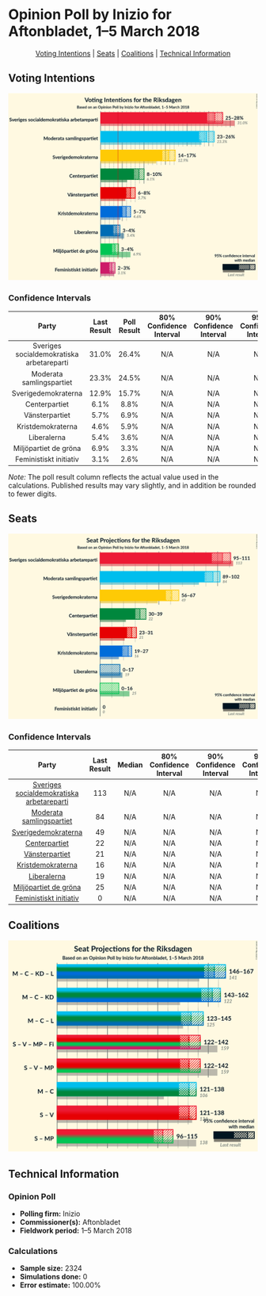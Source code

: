 # Opinion Poll by Inizio for Aftonbladet, 1–5 March 2018

<p align="center"><a href="#voting-intentions">Voting Intentions</a> | <a href="#seats">Seats</a> | <a href="#coalitions">Coalitions</a> | <a href="#technical-information">Technical Information</a></p>

## Voting Intentions

![Graph with voting intentions not yet produced](2018-03-05-Inizio.png "Voting Intentions")

### Confidence Intervals

| Party | Last Result | Poll Result | 80% Confidence Interval | 90% Confidence Interval | 95% Confidence Interval | 99% Confidence Interval |
|:-----:|:-----------:|:-----------:|:-----------------------:|:-----------------------:|:-----------------------:|:-----------------------:|
| Sveriges socialdemokratiska arbetareparti | 31.0% | 26.4% | N/A |N/A |N/A |N/A |
| Moderata samlingspartiet | 23.3% | 24.5% | N/A |N/A |N/A |N/A |
| Sverigedemokraterna | 12.9% | 15.7% | N/A |N/A |N/A |N/A |
| Centerpartiet | 6.1% | 8.8% | N/A |N/A |N/A |N/A |
| Vänsterpartiet | 5.7% | 6.9% | N/A |N/A |N/A |N/A |
| Kristdemokraterna | 4.6% | 5.9% | N/A |N/A |N/A |N/A |
| Liberalerna | 5.4% | 3.6% | N/A |N/A |N/A |N/A |
| Miljöpartiet de gröna | 6.9% | 3.3% | N/A |N/A |N/A |N/A |
| Feministiskt initiativ | 3.1% | 2.6% | N/A |N/A |N/A |N/A |

*Note:* The poll result column reflects the actual value used in the calculations. Published results may vary slightly, and in addition be rounded to fewer digits.

## Seats

![Graph with seats not yet produced](2018-03-05-Inizio-seats.png "Seats")

### Confidence Intervals

| Party | Last Result | Median | 80% Confidence Interval | 90% Confidence Interval | 95% Confidence Interval | 99% Confidence Interval |
|:-----:|:-----------:|:------:|:-----------------------:|:-----------------------:|:-----------------------:|:-----------------------:|
| <a href="#sveriges-socialdemokratiska-arbetareparti">Sveriges socialdemokratiska arbetareparti</a> | 113 | N/A | N/A |N/A |N/A |N/A |
| <a href="#moderata-samlingspartiet">Moderata samlingspartiet</a> | 84 | N/A | N/A |N/A |N/A |N/A |
| <a href="#sverigedemokraterna">Sverigedemokraterna</a> | 49 | N/A | N/A |N/A |N/A |N/A |
| <a href="#centerpartiet">Centerpartiet</a> | 22 | N/A | N/A |N/A |N/A |N/A |
| <a href="#vänsterpartiet">Vänsterpartiet</a> | 21 | N/A | N/A |N/A |N/A |N/A |
| <a href="#kristdemokraterna">Kristdemokraterna</a> | 16 | N/A | N/A |N/A |N/A |N/A |
| <a href="#liberalerna">Liberalerna</a> | 19 | N/A | N/A |N/A |N/A |N/A |
| <a href="#miljöpartiet-de-gröna">Miljöpartiet de gröna</a> | 25 | N/A | N/A |N/A |N/A |N/A |
| <a href="#feministiskt-initiativ">Feministiskt initiativ</a> | 0 | N/A | N/A |N/A |N/A |N/A |


## Coalitions

![Graph with coalitions seats not yet produced](2018-03-05-Inizio-coalitions-seats.png "Coalitions Seats")


## Technical Information

### Opinion Poll

+ **Polling firm:** Inizio
+ **Commissioner(s):** Aftonbladet
+ **Fieldwork period:** 1–5 March 2018

### Calculations

+ **Sample size:** 2324
+ **Simulations done:** 0
+ **Error estimate:** 100.00%


